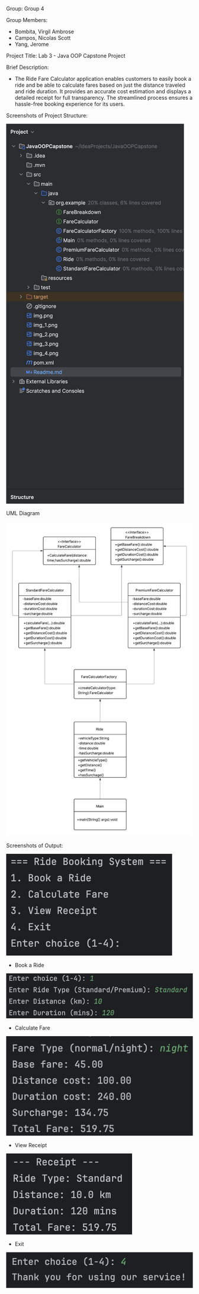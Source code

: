 Group: Group 4

Group Members:
- Bombita, Virgil Ambrose
- Campos, Nicolas Scott
- Yang, Jerome

Project Title: Lab 3 - Java OOP Capstone Project

Brief Description:

- The Ride Fare Calculator application enables customers to easily book a ride and be able to calculate fares based on just the distance traveled and ride duration. It provides an accurate cost estimation and displays a detailed receipt for full transparency. The streamlined process ensures a hassle-free booking experience for its users.

Screenshots of Project Structure:

![img_5.png](img_5.png)

UML Diagram

![img_6.png](img_6.png)

Screenshots of Output:

![img.png](img.png)

- Book a Ride

![img_1.png](img_1.png)

- Calculate Fare

![img_2.png](img_2.png)

- View Receipt

![img_3.png](img_3.png)

- Exit

![img_4.png](img_4.png)

